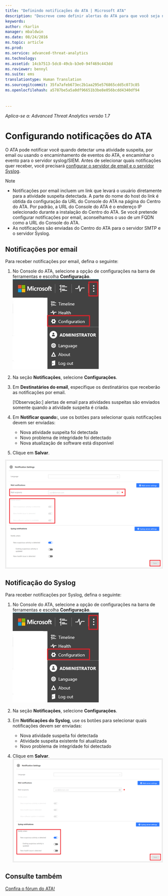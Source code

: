 ```yaml
---
title: "Definindo notificações do ATA | Microsoft ATA"
description: "Descreve como definir alertas do ATA para que você seja notificado quando atividades suspeitas forem detectadas."
keywords: 
author: rkarlin
manager: mbaldwin
ms.date: 08/24/2016
ms.topic: article
ms.prod: 
ms.service: advanced-threat-analytics
ms.technology: 
ms.assetid: 14cb7513-5dc8-49cb-b3e0-94f469c443dd
ms.reviewer: bennyl
ms.suite: ems
translationtype: Human Translation
ms.sourcegitcommit: 35fa7afeb673ec2b1aa295e576865cdd5c073c85
ms.openlocfilehash: a5787be5a5a0df96651b3be8e056bcdd4340df94


---
```


*Aplica-se a: Advanced Threat Analytics versão 1.7*



# Configurando notificações do ATA
O ATA pode notificar você quando detectar uma atividade suspeita, por email ou usando o encaminhamento de eventos do ATA, e encaminhar o evento para o servidor syslog/SIEM. Antes de selecionar quais notificações quer receber, você precisará [configurar o servidor de email e o servidor Syslog](setting-syslog-email-server-settings.md).

> [!NOTE]
> -   Notificações por email incluem um link que levará o usuário diretamente para a atividade suspeita detectada. A parte do nome do host do link é obtida da configuração da URL do Console do ATA na página do Centro do ATA. Por padrão, a URL do Console do ATA é o endereço IP selecionado durante a instalação do Centro do ATA.  Se você pretende configurar notificações por email, aconselhamos o uso de um FQDN como a URL do Console do ATA.
> -   As notificações são enviadas do Centro do ATA para o servidor SMTP e o servidor Syslog.

## Notificações por email
Para receber notificações por email, defina o seguinte:


1. No Console do ATA, selecione a opção de configurações na barra de ferramentas e escolha **Configuração**.
![Ícone Definições de configuração do ATA](media/ATA-config-icon.JPG)

2. Na seção **Notificações**, selecione **Configurações**.
3. Em **Destinatários do email**, especifique os destinatários que receberão as notificações por email.

    [!Observação:] alertas de email para atividades suspeitas são enviados somente quando a atividade suspeita é criada.

4. Em **Notificar quando:**, use os botões para selecionar quais notificações devem ser enviadas:

    - Nova atividade suspeita foi detectada
    - Novo problema de integridade foi detectado
    - Nova atualização de software está disponível

5. Clique em **Salvar**.

![Imagem das configurações de notificação de email do ATA](media/ATA-mail-notification-settings-1.7.png)


## Notificação do Syslog

Para receber notificações por Syslog, defina o seguinte:


1. No Console do ATA, selecione a opção de configurações na barra de ferramentas e escolha **Configuração**.
![Ícone Definições de configuração do ATA](media/ATA-config-icon.JPG)

2. Na seção **Notificações**, selecione **Configurações**.
3. Em **Notificações do Syslog**, use os botões para selecionar quais notificações devem ser enviadas:


    - Nova atividade suspeita foi detectada
    - Atividade suspeita existente foi atualizada
    - Novo problema de integridade foi detectado
5. Clique em **Salvar**.
![Imagem das configurações de notificação do ATA](media/ATA-syslog-notification-settings-1.7.png)




## Consulte também
[Confira o fórum do ATA!](https://social.technet.microsoft.com/Forums/security/home?forum=mata)



<!--HONumber=Aug16_HO5-->


